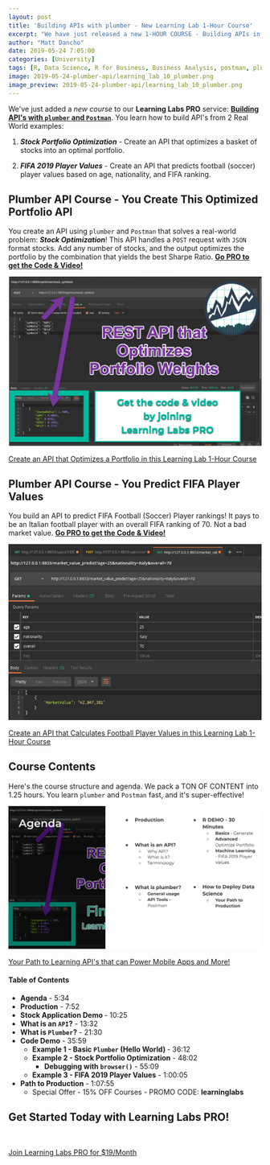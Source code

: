 ```yaml
---
layout: post
title: 'Building APIs with plumber - New Learning Lab 1-Hour Course'
excerpt: "We have just released a new 1-HOUR COURSE - Building APIs in R with plumber - Available in Learning Labs PRO."
author: "Matt Dancho"
date: 2019-05-24 7:05:00
categories: [University]
tags: [R, Data Science, R for Business, Business Analysis, postman, plumber]
image: 2019-05-24-plumber-api/learning_lab_10_plumber.png
image_preview: 2019-05-24-plumber-api/learning_lab_10_plumber.png
---
```


We've just added a _new course_ to our __Learning Labs PRO__ service: [__Building API's with `plumber` and `Postman`__](https://university.business-science.io/p/learning-labs-pro). You learn how to build API's from 2 Real World examples:

1. ___Stock Portfolio Optimization___ - Create an API that optimizes a basket of stocks into an optimal portfolio.

2. ___FIFA 2019 Player Values___ - Create an API that predicts football (soccer) player values based on age, nationality, and FIFA ranking. 



## Plumber API Course - You Create This Optimized Portfolio API

You create an API using `plumber` and `Postman` that solves a real-world problem: ___Stock Optimization___! This API handles a `POST` request with `JSON` format stocks. Add any number of stocks, and the output optimizes the portfolio by the combination that yields the best Sharpe Ratio. [__Go PRO to get the Code & Video!__](https://university.business-science.io/p/learning-labs-pro/)

![Stock Portfolio Optimization in Plumber](/assets/2019-05-24-plumber-api/learning_lab_10_plumber_stock_portfolio.jpg)
<p class="date text-center"><a href="https://university.business-science.io/p/learning-labs-pro/">Create an API that Optimizes a Portfolio in this Learning Lab 1-Hour Course</a></p>



## Plumber API Course - You Predict FIFA Player Values

You build an API to predict FIFA Football (Soccer) Player rankings! It pays to be an Italian football player with an overall FIFA ranking of 70. Not a bad market value. 
[__Go PRO to get the Code & Video!__](https://university.business-science.io/p/learning-labs-pro/)

![Stock Portfolio Optimization in Plumber](/assets/2019-05-24-plumber-api/learning_lab_10_plumber_fifa_football_player_values.jpg)
<p class="date text-center"><a href="https://university.business-science.io/p/learning-labs-pro/">Create an API that Calculates Football Player Values in this Learning Lab 1-Hour Course</a></p>

## Course Contents

Here's the course structure and agenda. We pack a TON OF CONTENT into 1.25 hours. You learn `plumber` and `Postman` fast, and it's super-effective! 

![Stock Portfolio Optimization in Plumber](/assets/2019-05-24-plumber-api/learning_lab_10_plumber_agenda.jpg)
<p class="date text-center"><a href="https://university.business-science.io/p/learning-labs-pro/">Your Path to Learning API's that can Power Mobile Apps and More!</a></p>

#### Table of Contents
<ul>
	<li><strong>Agenda</strong> - 5:34</li>
	<li><strong>Production</strong> - 7:52</li>
	<li><strong>Stock Application Demo </strong>- 10:25</li>
	<li><strong>What is an <code>API</code>?</strong> - 13:32</li>
	<li><strong>What is <code>Plumber</code>?</strong> - 21:30</li>
	<li><strong>Code Demo</strong> - 35:59
	<ul>
		<li><strong>Example 1 - Basic <code>Plumber</code> (Hello World) </strong>- 36:12</li>
		<li><strong>Example 2 - Stock Portfolio Optimizatio</strong><strong>n</strong> - 48:02
		<ul>
			<li><strong>Debugging with <code>browser()</code></strong> - 55:09</li>
		</ul></li>
		<li><strong>Example 3 - FIFA 2019 Player Values</strong> - 1:00:05</li>
	</ul></li>
	<li><strong>Path to Production</strong> - 1:07:55
	<ul>
		<li>Special Offer - 15% OFF  Courses - PROMO CODE: <strong>learninglabs</strong></li>
	</ul></li>
</ul>

## Get Started Today with Learning Labs PRO!

<br>
<p class="text-center">
<a class="btn btn-lg btn-success" href="https://university.business-science.io/p/learning-labs-pro/">Join Learning Labs PRO for $19/Month
</a></p>
<br>




